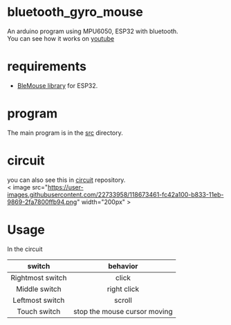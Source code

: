 # bluetooth_gyro_mouse
An arduino program using MPU6050, ESP32 with bluetooth.    
You can see how it works on [youtube](https://youtu.be/DzT40SCh3nI)

# requirements
- [BleMouse library](https://github.com/T-vK/ESP32-BLE-Mouse) for ESP32. 

# program
The main program is in the [src](src) directory.  
# circuit
you can also see this in [circuit](circuit) repository.  
< image src="https://user-images.githubusercontent.com/22733958/118673461-fc42a100-b833-11eb-9869-2fa7800ffb94.png" width="200px" >

# Usage
In the circuit

|switch|behavior|
|:-:|:-:|
|Rightmost switch|click|
|Middle switch|right click|
|Leftmost switch|scroll|
|Touch switch|stop the mouse cursor moving|

